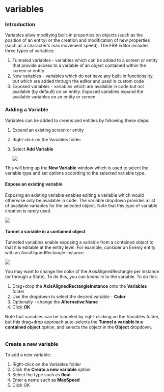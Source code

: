 # variables

### Introduction

Variables allow modifying built-in properties on objects (such as the position of an entity) or the creation and modification of new properties (such as a character's max movement speed). The FRB Editor includes three types of variables:

1. Tunneled variables - variables which can be added to a screen or entity that provide access to a variable of an object contained within the screen or entity
2. New variables - variables which do not have any built-in functionality, but which are added through the editor and used in custom code
3. Exposed variables - variables which are available in code but not available (by default) on an entity. Exposed variables expand the available variables on an entity or screen.

### Adding a Variable

Variables can be added to creens and entities by following these steps:

1. Expand an existing screen or entity
2. Right-click on the Variables folder
3.  Select **Add Variable**

    ![](../../../../media/2022-05-img\_6271609803846.png)

This will bring up the **New Variable** window which is used to select the variable type and set options according to the selected variable type.

#### Expose an existing variable

Exposing an existing variable enables editing a variable which would otherwise only be available in code. The variable dropdown provides a list of available variables for the selected object. Note that this type of variable creation is rarely used.

![](../../../../media/2017-03-img\_58da79375abd2.png)

#### Tunnel a variable in a contained object

Tunneled variables enable exposing a variable from a contained object to that it is editable at the entity level. For example, consider an Enemy entity with an AxisAlignedRectangle instance.

![](../../../../media/2022-05-img\_627160dc81889.png)

You may want to change the color of the AxisAlignedRectangle per instance (or through a State). To do this, you can _tunnel_ in to the variable. To do this:

1. Drag+drop the **AxisAlignedRectangleInstance** onto the **Variables** folder
2. Use the dropdown to select the desired variable - **Color**
3. Optionally - change the **Alternative Name**
4. Click **OK**

&#x20; Note that variables can be tunneled by right-clicking on the Variables folder, but this drag+drop approach auto-selects the **Tunnel a variable in a contained object** option, and selects the object in the **Object** dropdown. 

<figure><img src="../../../../media/2016-05-03\_11-07-58.gif" alt=""><figcaption></figcaption></figure>



### Create a new variable

To add a new variable:

1. Right-click on the Variables folder
2. Click the **Create a new variable** option
3. Select the type such as **float**
4. Enter a name such as **MaxSpeed**
5. Click OK
